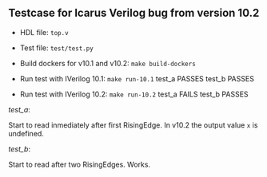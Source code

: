 
## Testcase for Icarus Verilog bug from version 10.2

* HDL file: `top.v`

* Test file: `test/test.py`

* Build dockers for v10.1 and v10.2: `make build-dockers`

* Run test with IVerilog 10.1: `make run-10.1`
    test_a PASSES
    test_b PASSES

* Run test with IVerilog 10.2: `make run-10.2`
    test_a FAILS
    test_b PASSES


*test_a*:

Start to read inmediately after first RisingEdge. In v10.2 the output value `x` is undefined.


*test_b*:

Start to read after two RisingEdges. Works.



